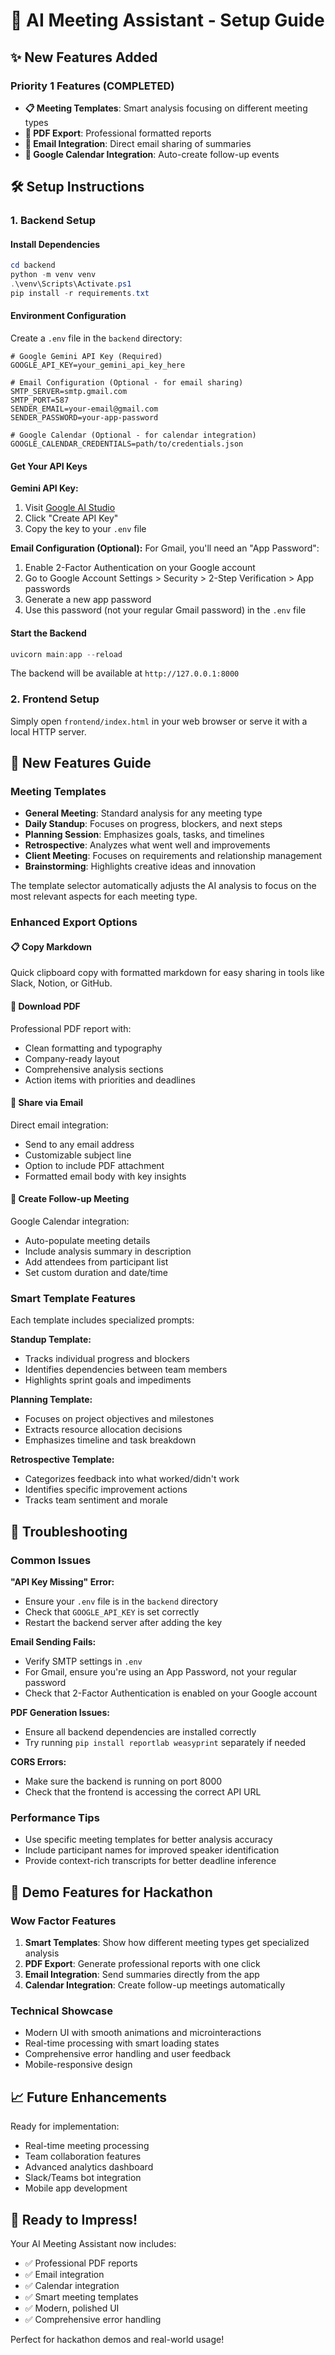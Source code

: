 # 🚀 AI Meeting Assistant - Setup Guide

## ✨ New Features Added

### Priority 1 Features (COMPLETED)
- **📋 Meeting Templates**: Smart analysis focusing on different meeting types
- **📄 PDF Export**: Professional formatted reports 
- **📧 Email Integration**: Direct email sharing of summaries
- **📅 Google Calendar Integration**: Auto-create follow-up events

## 🛠 Setup Instructions

### 1. Backend Setup

#### Install Dependencies
```powershell
cd backend
python -m venv venv
.\venv\Scripts\Activate.ps1
pip install -r requirements.txt
```

#### Environment Configuration
Create a `.env` file in the `backend` directory:

```env
# Google Gemini API Key (Required)
GOOGLE_API_KEY=your_gemini_api_key_here

# Email Configuration (Optional - for email sharing)
SMTP_SERVER=smtp.gmail.com
SMTP_PORT=587
SENDER_EMAIL=your-email@gmail.com
SENDER_PASSWORD=your-app-password

# Google Calendar (Optional - for calendar integration)
GOOGLE_CALENDAR_CREDENTIALS=path/to/credentials.json
```

#### Get Your API Keys

**Gemini API Key:**
1. Visit [Google AI Studio](https://aistudio.google.com/app/apikey)
2. Click "Create API Key"
3. Copy the key to your `.env` file

**Email Configuration (Optional):**
For Gmail, you'll need an "App Password":
1. Enable 2-Factor Authentication on your Google account
2. Go to Google Account Settings > Security > 2-Step Verification > App passwords
3. Generate a new app password
4. Use this password (not your regular Gmail password) in the `.env` file

#### Start the Backend
```powershell
uvicorn main:app --reload
```

The backend will be available at `http://127.0.0.1:8000`

### 2. Frontend Setup

Simply open `frontend/index.html` in your web browser or serve it with a local HTTP server.

## 🎯 New Features Guide

### Meeting Templates
- **General Meeting**: Standard analysis for any meeting type
- **Daily Standup**: Focuses on progress, blockers, and next steps
- **Planning Session**: Emphasizes goals, tasks, and timelines
- **Retrospective**: Analyzes what went well and improvements
- **Client Meeting**: Focuses on requirements and relationship management
- **Brainstorming**: Highlights creative ideas and innovation

The template selector automatically adjusts the AI analysis to focus on the most relevant aspects for each meeting type.

### Enhanced Export Options

#### 📋 Copy Markdown
Quick clipboard copy with formatted markdown for easy sharing in tools like Slack, Notion, or GitHub.

#### 📄 Download PDF
Professional PDF report with:
- Clean formatting and typography
- Company-ready layout
- Comprehensive analysis sections
- Action items with priorities and deadlines

#### 📧 Share via Email
Direct email integration:
- Send to any email address
- Customizable subject line
- Option to include PDF attachment
- Formatted email body with key insights

#### 📅 Create Follow-up Meeting
Google Calendar integration:
- Auto-populate meeting details
- Include analysis summary in description
- Add attendees from participant list
- Set custom duration and date/time

### Smart Template Features

Each template includes specialized prompts:

**Standup Template:**
- Tracks individual progress and blockers
- Identifies dependencies between team members
- Highlights sprint goals and impediments

**Planning Template:**
- Focuses on project objectives and milestones
- Extracts resource allocation decisions
- Emphasizes timeline and task breakdown

**Retrospective Template:**
- Categorizes feedback into what worked/didn't work
- Identifies specific improvement actions
- Tracks team sentiment and morale

## 🔧 Troubleshooting

### Common Issues

**"API Key Missing" Error:**
- Ensure your `.env` file is in the `backend` directory
- Check that `GOOGLE_API_KEY` is set correctly
- Restart the backend server after adding the key

**Email Sending Fails:**
- Verify SMTP settings in `.env`
- For Gmail, ensure you're using an App Password, not your regular password
- Check that 2-Factor Authentication is enabled on your Google account

**PDF Generation Issues:**
- Ensure all backend dependencies are installed correctly
- Try running `pip install reportlab weasyprint` separately if needed

**CORS Errors:**
- Make sure the backend is running on port 8000
- Check that the frontend is accessing the correct API URL

### Performance Tips

- Use specific meeting templates for better analysis accuracy
- Include participant names for improved speaker identification
- Provide context-rich transcripts for better deadline inference

## 🚀 Demo Features for Hackathon

### Wow Factor Features
1. **Smart Templates**: Show how different meeting types get specialized analysis
2. **PDF Export**: Generate professional reports with one click
3. **Email Integration**: Send summaries directly from the app
4. **Calendar Integration**: Create follow-up meetings automatically

### Technical Showcase
- Modern UI with smooth animations and microinteractions
- Real-time processing with smart loading states
- Comprehensive error handling and user feedback
- Mobile-responsive design

## 📈 Future Enhancements

Ready for implementation:
- Real-time meeting processing
- Team collaboration features
- Advanced analytics dashboard
- Slack/Teams bot integration
- Mobile app development

## 🎉 Ready to Impress!

Your AI Meeting Assistant now includes:
- ✅ Professional PDF reports
- ✅ Email integration
- ✅ Calendar integration  
- ✅ Smart meeting templates
- ✅ Modern, polished UI
- ✅ Comprehensive error handling

Perfect for hackathon demos and real-world usage! 
